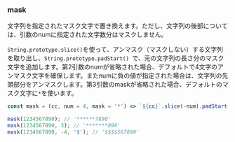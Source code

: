### mask

文字列を指定されたマスク文字で置き換えます。ただし、文字列の後部については、引数のnumに指定された文字数分はマスクしません。

`String.prototype.slice()`を使って、アンマスク（マスクしない）する文字列を取り出し、`String.prototype.padStart() `で、元の文字列の長さ分のマスク文字を追加します。第2引数のnumが省略された場合、デフォルトで4文字のアンマスク文字を確保します。またnumに負の値が指定された場合は、文字列の先頭部分をアンマスクします。第3引数のmaskが省略された場合、デフォルトのマスク文字に`*`を使います。

```js
const mask = (cc, num = 4, mask = '*') => `${cc}`.slice(-num).padStart(`${cc}`.length, mask);
```

```js
mask(1234567890); // '******7890'
mask(1234567890, 3); // '*******890'
mask(1234567890, -4, '$'); // '$$$$567890'
```
